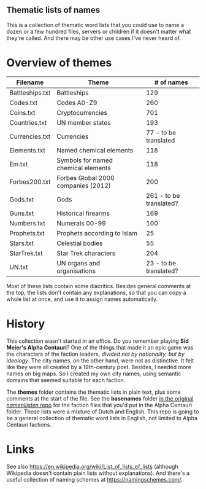 ## Thematic lists of names

This is a collection of thematic word lists that you could use to name a dozen or a few hundred files, servers or children if it doesn't matter what they're called. And there may be other use cases I've never heard of.

# Overview of themes

|Filename|Theme|# of names|
|-|-|-|
|Battleships.txt|Battleships|129|
|Codes.txt|Codes A0-Z9|260|
|Coins.txt|Cryptocurrencies|701|
|Countries.txt|UN member states|193|
|Currencies.txt|Currencies|77 - to be translated|
|Elements.txt|Named chemical elements|118|
|Em.txt|Symbols for named chemical elements|118|
|Forbes200.txt|Forbes Global 2000 companies (2012)|200|
|Gods.txt|Gods|261 - to be translated?|
|Guns.txt|Historical firearms|169|
|Numbers.txt|Numerals 00-99|100|
|Prophets.txt|Prophets according to Islam|25|
|Stars.txt|Celestial bodies|55|
|StarTrek.txt|Star Trek characters|204|
|UN.txt|UN organs and organisations|23 - to be translated?|

Most of these lists contain some diacritics. Besides general comments at the top, the lists don't contain any explanations, so that you can copy a whole list at once, and use it to assign names automatically.

# History

This collection wasn't started in an office. Do you remember playing **Sid Meier's Alpha Centauri**? One of the things that made it an epic game was the characters of the faction leaders, *divided not by nationality, but by ideology*. The city names, on the other hand, were not as distinctive. It felt like they were all created by a 19th-century poet. Besides, I needed more names on big maps. So I created my own city names, using semantic domains that seemed suitable for each faction.

The **themes** folder contains the thematic lists in plain text, plus some comments at the start of the file. See the **basenames** folder [in the original *namenlijsten* repo](https://github.com/ProkhorZ/namenlijsten) for the faction files that you'd put in the Alpha Centauri folder. Those lists were a mixture of Dutch and English. This repo is going to be a general collection of thematic word lists in English, not limited to Alpha Centauri factions.

# Links

See also https://en.wikipedia.org/wiki/List_of_lists_of_lists (although Wikipedia doesn't contain plain lists without explanations). And there's a useful collection of naming schemes at https://namingschemes.com/.
